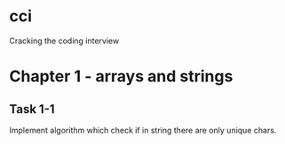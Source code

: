 # cci
Cracking the coding interview

# Chapter 1 - arrays and strings

## Task 1-1
Implement algorithm which check if in string there are only unique chars.
